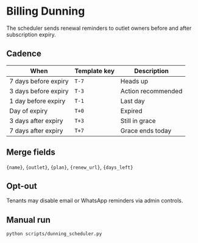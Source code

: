 # Billing Dunning

The scheduler sends renewal reminders to outlet owners before and after subscription expiry.

## Cadence

| When | Template key | Description |
| --- | --- | --- |
| 7 days before expiry | `T-7` | Heads up |
| 3 days before expiry | `T-3` | Action recommended |
| 1 day before expiry | `T-1` | Last day |
| Day of expiry | `T+0` | Expired |
| 3 days after expiry | `T+3` | Still in grace |
| 7 days after expiry | `T+7` | Grace ends today |

## Merge fields

`{name}`, `{outlet}`, `{plan}`, `{renew_url}`, `{days_left}`

## Opt-out

Tenants may disable email or WhatsApp reminders via admin controls.

## Manual run

```
python scripts/dunning_scheduler.py
```

